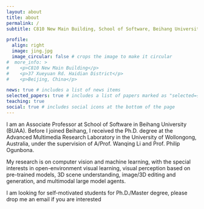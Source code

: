 ```yaml
---
layout: about
title: about
permalink: /
subtitle: C810 New Main Building, School of Software, Beihang University, 37 Xueyuan Rd. Haidian District

profile:
  align: right
  image: jing.jpg
  image_circular: false # crops the image to make it circular
#  more_info: >
#    <p>C810 New Main Building</p>
#    <p>37 Xueyuan Rd. Haidian District</p>
#    <p>Beijing, China</p>

news: true # includes a list of news items
selected_papers: true # includes a list of papers marked as "selected={true}"
teaching: true
social: true # includes social icons at the bottom of the page
---
```


I am an Associate Professor at School of Software in Beihang University (BUAA). Before I joined Beihang, I received the Ph.D. degree at the Advanced Multimedia Research Laboratory in the University of Wollongong, Australia, under the supervision of A/Prof. Wanqing Li and Prof. Philip Ogunbona.

My research is on computer vision and machine learning, with the special interests in open-environment visual learning, visual perception based on pre-trained models, 3D scene understanding, image/3D editing and generation, and multimodal large model agents.

I am looking for self-motivated students for Ph.D./Master degree, please drop me an email if you are interested
